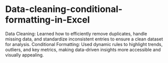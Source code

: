 # Data-cleaning-conditional-formatting-in-Excel

Data Cleaning: Learned how to efficiently remove duplicates, handle missing data, and standardize inconsistent entries to ensure a clean dataset for analysis.
Conditional Formatting: Used dynamic rules to highlight trends, outliers, and key metrics, making data-driven insights more accessible and visually appealing.
